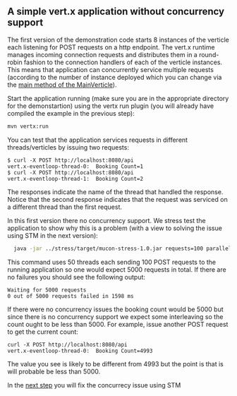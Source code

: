 
## A simple vert.x application without concurrency support

The first version of the demonstration code starts 8 instances of the verticle each listening
for POST requests on a http endpoint. The vert.x runtime manages incoming connection requests
and distributes them in a round-robin fashion to the connection handlers of each of the verticle
instances.
This means that application can concurrently service multiple requests (according to the
number of instance deployed which you can change via the
[main method of the MainVerticle](src/main/java/io/narayana/mucon/MainVerticle.java#L14)).

Start the application running (make sure you are in the appropriate directory for the
demonstartion) using the vertx run plugin (you will already have compiled
the example in the previous step):

```bash
mvn vertx:run
```

You can test that the application services requests in different threads/verticles by issuing
two requests:

```
$ curl -X POST http://localhost:8080/api
vert.x-eventloop-thread-0:  Booking Count=1
$ curl -X POST http://localhost:8080/api
vert.x-eventloop-thread-1:  Booking Count=2
```

The responses indicate the name of the thread that handled the response. Notice that the second
response indicates that the request was serviced on a different thread than the first request.

In this first version there no concurrency support. We stress test the application to show
why this is a problem (with a view to solving the issue using STM in the next version):

```bash
  java -jar ../stress/target/mucon-stress-1.0.jar requests=100 parallelism=50 url=/api
```

This command uses 50 threads each sending 100 POST requests to the running application
so one would expect 5000 requests in total.
If there are no failures you should see the following output:

```
Waiting for 5000 requests
0 out of 5000 requests failed in 1598 ms
```

If there were no concurrency issues the booking count would be 5000 but since there is no
concurrency support we expect some interleaving so the count ought to be less than 5000.
For example, issue another POST request to get the current count:

```
curl -X POST http://localhost:8080/api
vert.x-eventloop-thread-0:  Booking Count=4993
```

The value you see is likely to be different from 4993 but the point is that is will probable
be less than 5000.

In the [next step](../demo_with_STM/README.md) you will fix the concurrecy issue using STM

